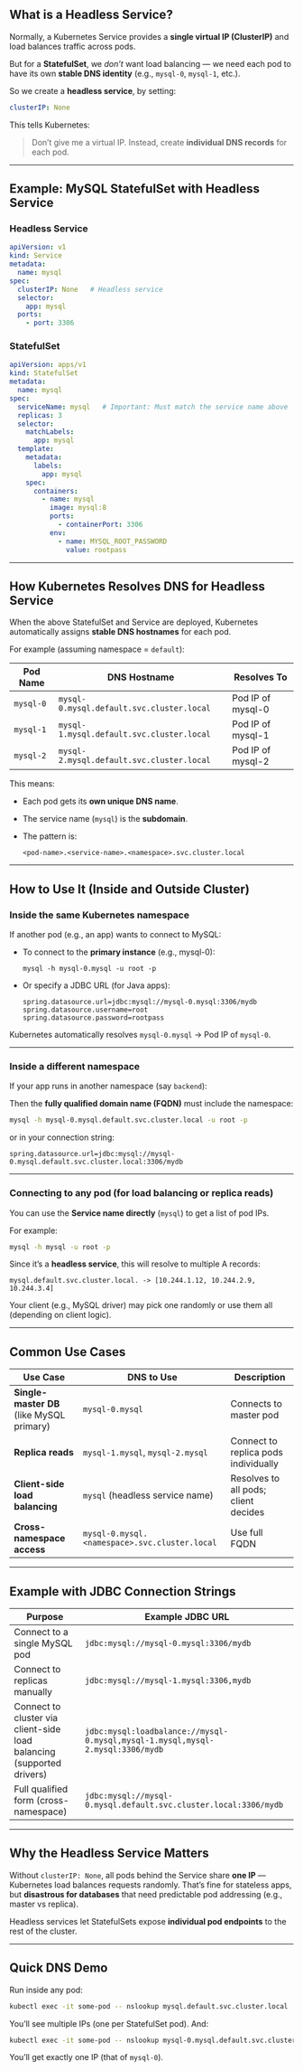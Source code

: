 
## What is a Headless Service?

Normally, a Kubernetes Service provides a **single virtual IP (ClusterIP)** and load balances traffic across pods.

But for a **StatefulSet**, we *don’t* want load balancing —
we need each pod to have its own **stable DNS identity** (e.g., `mysql-0`, `mysql-1`, etc.).

So we create a **headless service**, by setting:

```yaml
clusterIP: None
```

This tells Kubernetes:

> Don’t give me a virtual IP. Instead, create **individual DNS records** for each pod.

---

## Example: MySQL StatefulSet with Headless Service

### Headless Service

```yaml
apiVersion: v1
kind: Service
metadata:
  name: mysql
spec:
  clusterIP: None   # Headless service
  selector:
    app: mysql
  ports:
    - port: 3306
```

### StatefulSet

```yaml
apiVersion: apps/v1
kind: StatefulSet
metadata:
  name: mysql
spec:
  serviceName: mysql   # Important: Must match the service name above
  replicas: 3
  selector:
    matchLabels:
      app: mysql
  template:
    metadata:
      labels:
        app: mysql
    spec:
      containers:
        - name: mysql
          image: mysql:8
          ports:
            - containerPort: 3306
          env:
            - name: MYSQL_ROOT_PASSWORD
              value: rootpass
```

---

## How Kubernetes Resolves DNS for Headless Service

When the above StatefulSet and Service are deployed, Kubernetes automatically assigns **stable DNS hostnames** for each pod.

For example (assuming namespace = `default`):

| Pod Name  | DNS Hostname                              | Resolves To       |
| --------- | ----------------------------------------- | ----------------- |
| `mysql-0` | `mysql-0.mysql.default.svc.cluster.local` | Pod IP of mysql-0 |
| `mysql-1` | `mysql-1.mysql.default.svc.cluster.local` | Pod IP of mysql-1 |
| `mysql-2` | `mysql-2.mysql.default.svc.cluster.local` | Pod IP of mysql-2 |

This means:

* Each pod gets its **own unique DNS name**.
* The service name (`mysql`) is the **subdomain**.
* The pattern is:

  ```
  <pod-name>.<service-name>.<namespace>.svc.cluster.local
  ```

---

## How to Use It (Inside and Outside Cluster)

### Inside the same Kubernetes namespace

If another pod (e.g., an app) wants to connect to MySQL:

* To connect to the **primary instance** (e.g., mysql-0):

  ```
  mysql -h mysql-0.mysql -u root -p
  ```

* Or specify a JDBC URL (for Java apps):

  ```properties
  spring.datasource.url=jdbc:mysql://mysql-0.mysql:3306/mydb
  spring.datasource.username=root
  spring.datasource.password=rootpass
  ```

Kubernetes automatically resolves `mysql-0.mysql` → Pod IP of `mysql-0`.

---

### Inside a **different namespace**

If your app runs in another namespace (say `backend`):

Then the **fully qualified domain name (FQDN)** must include the namespace:

```bash
mysql -h mysql-0.mysql.default.svc.cluster.local -u root -p
```

or in your connection string:

```properties
spring.datasource.url=jdbc:mysql://mysql-0.mysql.default.svc.cluster.local:3306/mydb
```

---

### Connecting to any pod (for load balancing or replica reads)

You can use the **Service name directly** (`mysql`) to get a list of pod IPs.

For example:

```bash
mysql -h mysql -u root -p
```

Since it’s a **headless service**, this will resolve to multiple A records:

```
mysql.default.svc.cluster.local. -> [10.244.1.12, 10.244.2.9, 10.244.3.4]
```

Your client (e.g., MySQL driver) may pick one randomly or use them all (depending on client logic).

---

## Common Use Cases

| Use Case                                  | DNS to Use                                    | Description                          |
| ----------------------------------------- | --------------------------------------------- | ------------------------------------ |
| **Single-master DB** (like MySQL primary) | `mysql-0.mysql`                               | Connects to master pod               |
| **Replica reads**                         | `mysql-1.mysql`, `mysql-2.mysql`              | Connect to replica pods individually |
| **Client-side load balancing**            | `mysql` (headless service name)               | Resolves to all pods; client decides |
| **Cross-namespace access**                | `mysql-0.mysql.<namespace>.svc.cluster.local` | Use full FQDN                        |

---

## Example with JDBC Connection Strings

| Purpose                                                               | Example JDBC URL                                                               |
| --------------------------------------------------------------------- | ------------------------------------------------------------------------------ |
| Connect to a single MySQL pod                                         | `jdbc:mysql://mysql-0.mysql:3306/mydb`                                         |
| Connect to replicas manually                                          | `jdbc:mysql://mysql-1.mysql:3306,mydb`                                         |
| Connect to cluster via client-side load balancing (supported drivers) | `jdbc:mysql:loadbalance://mysql-0.mysql,mysql-1.mysql,mysql-2.mysql:3306/mydb` |
| Full qualified form (cross-namespace)                                 | `jdbc:mysql://mysql-0.mysql.default.svc.cluster.local:3306/mydb`               |

---

## Why the Headless Service Matters

Without `clusterIP: None`, all pods behind the Service share **one IP** — Kubernetes load balances requests randomly.
That’s fine for stateless apps, but **disastrous for databases** that need predictable pod addressing (e.g., master vs replica).

Headless services let StatefulSets expose **individual pod endpoints** to the rest of the cluster.

---

## Quick DNS Demo 

Run inside any pod:

```bash
kubectl exec -it some-pod -- nslookup mysql.default.svc.cluster.local
```

You’ll see multiple IPs (one per StatefulSet pod).
And:

```bash
kubectl exec -it some-pod -- nslookup mysql-0.mysql.default.svc.cluster.local
```

You’ll get exactly one IP (that of `mysql-0`).

